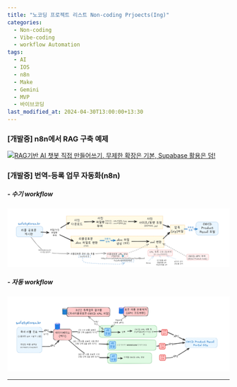```yaml
---
title: "노코딩 프로젝트 리스트 Non-coding Prjoects(Ing)"
categories:
  - Non-coding
  - Vibe-coding
  - workflow Automation
tags:
  - AI
  - IOS
  - n8n
  - Make
  - Gemini
  - MVP
  - 바이브코딩
last_modified_at: 2024-04-30T13:00:00+13:30
---
```



### [개발중] n8n에서 RAG 구축 예제
[![RAG기반 AI 챗봇 직접 만들어쓰기. 무제한 확장은 기본, Supabase 활용은 덤!](http://img.youtube.com/vi/Fk5pQ0fQkJ0/0.jpg)](https://youtu.be/Fk5pQ0fQkJ0) 


### [개발중] 번역-등록 업무 자동화(n8n) 

##### - 수기 workflow
![수기 workflow](/assets/images/OECD%20등록%20수기%20업무%20절차1%20(2).png)



##### - 자동 workflow
![자동화 workFlow](/assets/images/OECD%20등록%20자동%20업무%20절차.png)

---

